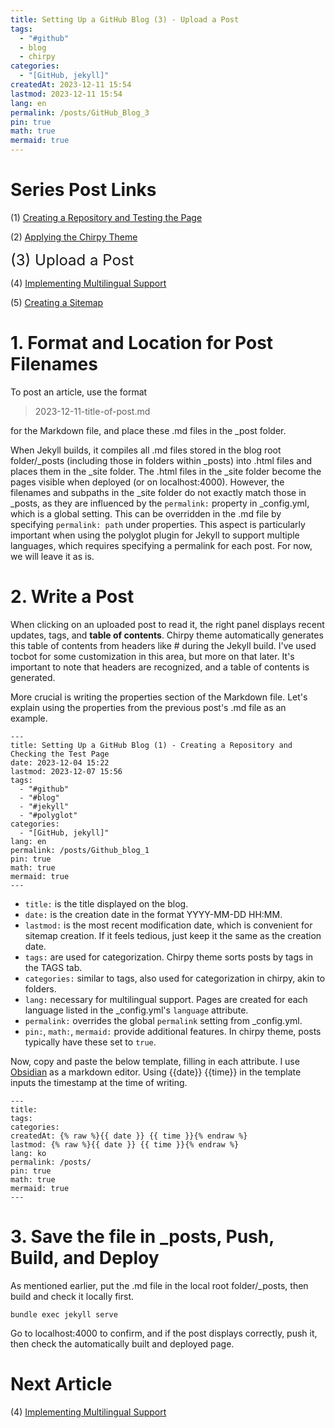 ```yaml
---
title: Setting Up a GitHub Blog (3) - Upload a Post
tags:
  - "#github"
  - blog
  - chirpy
categories:
  - "[GitHub, jekyll]"
createdAt: 2023-12-11 15:54
lastmod: 2023-12-11 15:54
lang: en
permalink: /posts/GitHub_Blog_3
pin: true
math: true
mermaid: true
---
```

# Series Post Links
(1) [Creating a Repository and Testing the Page](https://hionpu.com/posts/Github_blog_1) 

(2) [Applying the Chirpy Theme](https://hionpu.com/posts/Github_blog_2)

<font size = "5">(3) Upload a Post</font >

(4) [Implementing Multilingual Support](https://hionpu.com/posts/Github_blog_4) 

(5) [Creating a Sitemap](https://hionpu.com/posts/Github_blog_5) 

# 1. Format and Location for Post Filenames
To post an article, use the format

> 2023-12-11-title-of-post.md

for the Markdown file, and place these .md files in the \_post folder.

When Jekyll builds, it compiles all .md files stored in the blog root folder/\_posts (including those in folders within \_posts) into .html files and places them in the \_site folder. The .html files in the \_site folder become the pages visible when deployed (or on localhost:4000). However, the filenames and subpaths in the \_site folder do not exactly match those in \_posts, as they are influenced by the `permalink:` property in \_config.yml, which is a global setting. This can be overridden in the .md file by specifying `permalink: path` under properties. This aspect is particularly important when using the polyglot plugin for Jekyll to support multiple languages, which requires specifying a permalink for each post. For now, we will leave it as is.

# 2. Write a Post
When clicking on an uploaded post to read it, the right panel displays recent updates, tags, and **table of contents**. Chirpy theme automatically generates this table of contents from headers like \# during the Jekyll build. I've used tocbot for some customization in this area, but more on that later. It's important to note that headers are recognized, and a table of contents is generated.

More crucial is writing the properties section of the Markdown file. Let's explain using the properties from the previous post's .md file as an example.

```shell
---
title: Setting Up a GitHub Blog (1) - Creating a Repository and Checking the Test Page
date: 2023-12-04 15:22
lastmod: 2023-12-07 15:56
tags:
  - "#github"
  - "#blog"
  - "#jekyll"
  - "#polyglot"
categories:
  - "[GitHub, jekyll]"
lang: en
permalink: /posts/Github_blog_1
pin: true
math: true
mermaid: true
---
```

- `title:` is the title displayed on the blog.
- `date:` is the creation date in the format YYYY-MM-DD HH:MM.
- `lastmod:` is the most recent modification date, which is convenient for sitemap creation. If it feels tedious, just keep it the same as the creation date.
- `tags:` are used for categorization. Chirpy theme sorts posts by tags in the TAGS tab.
- `categories:` similar to tags, also used for categorization in chirpy, akin to folders.
- `lang:` necessary for multilingual support. Pages are created for each language listed in the \_config.yml's `language` attribute.
- `permalink:` overrides the global `permalink` setting from \_config.yml.
- `pin:`, `math:`, `mermaid:` provide additional features. In chirpy theme, posts typically have these set to `true`.

Now, copy and paste the below template, filling in each attribute. I use [Obsidian](https://obsidian.md/) as a markdown editor. Using &#123;&#123;date&#125;&#125; &#123;&#123;time&#125;&#125; in the template inputs the timestamp at the time of writing.

``` shell
---
title: 
tags: 
categories: 
createdAt: {% raw %}{{ date }} {{ time }}{% endraw %}
lastmod: {% raw %}{{ date }} {{ time }}{% endraw %}
lang: ko
permalink: /posts/
pin: true
math: true
mermaid: true
---
```

# 3. Save the file in \_posts, Push, Build, and Deploy
As mentioned earlier, put the .md file in the local root folder/\_posts, then build and check it locally first.
```shell
bundle exec jekyll serve
```
Go to localhost:4000 to confirm, and if the post displays correctly, push it, then check the automatically built and deployed page.

# Next Article
(4) [Implementing Multilingual Support](https://hionpu.com/posts/Github_blog_4) 
